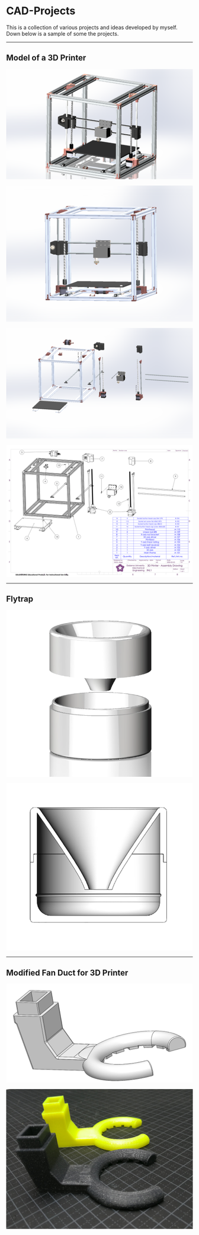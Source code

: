 # CAD-Projects
This is a collection of various projects and ideas developed by myself. Down below is a sample of some the projects.
***

## Model of a 3D Printer
![](https://github.com/ViktorJager/CAD-Projects/blob/master/Model%20of%203D%20Printer/images/3D%20Printer%20-%20Complete%20Assemble%20-%20RealView.PNG?raw=true)

![](https://github.com/ViktorJager/CAD-Projects/blob/master/Model%20of%203D%20Printer/images/3D%20Printer.PNG?raw=true)

![](https://github.com/ViktorJager/CAD-Projects/blob/master/Model%20of%203D%20Printer/images/3D%20Printer%20-%20Exploded.PNG?raw=true)

![](https://github.com/ViktorJager/CAD-Projects/blob/master/Model%20of%203D%20Printer/assembly%20drawing/3D%20Printer%20-%20Assembly%20Drawing.png?raw=true)
***

## Flytrap
![](https://github.com/ViktorJager/CAD-Projects/blob/master/Various%20Objects/Flytrap/Flytrap.png?raw=true)

![](https://github.com/ViktorJager/CAD-Projects/blob/master/Various%20Objects/Flytrap/Flytrap%20section%20view.png?raw=true)
***

## Modified Fan Duct for 3D Printer
![](https://github.com/ViktorJager/CAD-Projects/blob/master/3D%20Printing/Upgraded%20Parts/Anet%20A8/Extended%20Fan%20Duct/img.png?raw=true)

![](https://github.com/ViktorJager/CAD-Projects/blob/master/3D%20Printing/Upgraded%20Parts/Anet%20A8/Extended%20Fan%20Duct/printed%20ducts.jpg?raw=true)
